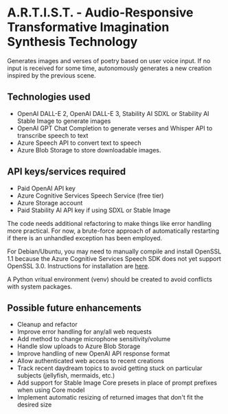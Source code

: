 # A.R.T.I.S.T. - Audio-Responsive Transformative Imagination Synthesis Technology

Generates images and verses of poetry based on user voice input. If no input is
received for some time, autonomously generates a new creation inspired by the
previous scene.

## Technologies used
- OpenAI DALL-E 2, OpenAI DALL-E 3, Stability AI SDXL or Stability AI Stable Image to generate images
- OpenAI GPT Chat Completion to generate verses and Whisper API to
transcribe speech to text
- Azure Speech API to convert text to speech
- Azure Blob Storage to store downloadable images.

## API keys/services required
- Paid OpenAI API key
- Azure Cognitive Services Speech Service (free tier)
- Azure Storage account
- Paid Stability AI API key if using SDXL or Stable Image

The code needs additional refactoring to make things like error handling more
practical. For now, a brute-force approach of automatically restarting if there is 
an unhandled exception has been employed.

For Debian/Ubuntu, you may need to manually compile and install OpenSSL 1.1 because
the Azure Cognitive Services Speech SDK does not yet support OpenSSL 3.0. Instructions
for installation are [here](https://learn.microsoft.com/en-us/azure/ai-services/speech-service/quickstarts/setup-platform?tabs=linux%2Cubuntu%2Cdotnetcli%2Cdotnet%2Cjre%2Cmaven%2Cnodejs%2Cmac%2Cpypi&pivots=programming-language-python).

A Python vritual environment (venv) should be created to avoid conflicts with system packages.

## Possible future enhancements
- Cleanup and refactor
- Improve error handling for any/all web requests
- Add method to change microphone sensitivity/volume
- Handle slow uploads to Azure Blob Storage
- Improve handling of new OpenAI API response format
- Allow authenticated web access to recent creations
- Track recent daydream topics to avoid getting stuck on particular subjects (jellyfish, mermaids, etc.)
- Add support for Stable Image Core presets in place of prompt prefixes when using Core model
- Implement automatic resizing of returned images that don't fit the desired size
